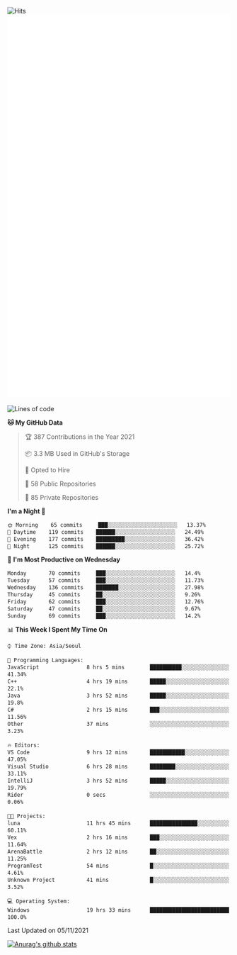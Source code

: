 ![Hits](https://hits.seeyoufarm.com/api/count/incr/badge.svg?url=https%3A%2F%2Fgithub.com%2Fkokose1234&count_bg=%2379C83D&title_bg=%23555555&icon=apple.svg&icon_color=%23E7E7E7&title=hits&edge_flat=false)
<br/>
![Metrics](https://github.com/kokose1234/kokose1234/blob/main/github-metrics.svg)

<!--START_SECTION:waka-->
![Lines of code](https://img.shields.io/badge/From%20Hello%20World%20I%27ve%20Written-11.7%20million%20lines%20of%20code-blue)

**🐱 My GitHub Data** 

> 🏆 387 Contributions in the Year 2021
 > 
> 📦 3.3 MB Used in GitHub's Storage 
 > 
> 💼 Opted to Hire
 > 
> 📜 58 Public Repositories 
 > 
> 🔑 85 Private Repositories  
 > 
**I'm a Night 🦉** 

```text
🌞 Morning    65 commits     ███░░░░░░░░░░░░░░░░░░░░░░   13.37% 
🌆 Daytime    119 commits    ██████░░░░░░░░░░░░░░░░░░░   24.49% 
🌃 Evening    177 commits    █████████░░░░░░░░░░░░░░░░   36.42% 
🌙 Night      125 commits    ██████░░░░░░░░░░░░░░░░░░░   25.72%

```
📅 **I'm Most Productive on Wednesday** 

```text
Monday       70 commits     ███░░░░░░░░░░░░░░░░░░░░░░   14.4% 
Tuesday      57 commits     ███░░░░░░░░░░░░░░░░░░░░░░   11.73% 
Wednesday    136 commits    ███████░░░░░░░░░░░░░░░░░░   27.98% 
Thursday     45 commits     ██░░░░░░░░░░░░░░░░░░░░░░░   9.26% 
Friday       62 commits     ███░░░░░░░░░░░░░░░░░░░░░░   12.76% 
Saturday     47 commits     ██░░░░░░░░░░░░░░░░░░░░░░░   9.67% 
Sunday       69 commits     ███░░░░░░░░░░░░░░░░░░░░░░   14.2%

```


📊 **This Week I Spent My Time On** 

```text
⌚︎ Time Zone: Asia/Seoul

💬 Programming Languages: 
JavaScript               8 hrs 5 mins        ██████████░░░░░░░░░░░░░░░   41.34% 
C++                      4 hrs 19 mins       █████░░░░░░░░░░░░░░░░░░░░   22.1% 
Java                     3 hrs 52 mins       █████░░░░░░░░░░░░░░░░░░░░   19.8% 
C#                       2 hrs 15 mins       ███░░░░░░░░░░░░░░░░░░░░░░   11.56% 
Other                    37 mins             ░░░░░░░░░░░░░░░░░░░░░░░░░   3.23%

🔥 Editors: 
VS Code                  9 hrs 12 mins       ███████████░░░░░░░░░░░░░░   47.05% 
Visual Studio            6 hrs 28 mins       ████████░░░░░░░░░░░░░░░░░   33.11% 
IntelliJ                 3 hrs 52 mins       █████░░░░░░░░░░░░░░░░░░░░   19.79% 
Rider                    0 secs              ░░░░░░░░░░░░░░░░░░░░░░░░░   0.06%

🐱‍💻 Projects: 
luna                     11 hrs 45 mins      ███████████████░░░░░░░░░░   60.11% 
Vex                      2 hrs 16 mins       ███░░░░░░░░░░░░░░░░░░░░░░   11.64% 
ArenaBattle              2 hrs 12 mins       ██░░░░░░░░░░░░░░░░░░░░░░░   11.25% 
ProgramTest              54 mins             █░░░░░░░░░░░░░░░░░░░░░░░░   4.61% 
Unknown Project          41 mins             █░░░░░░░░░░░░░░░░░░░░░░░░   3.52%

💻 Operating System: 
Windows                  19 hrs 33 mins      █████████████████████████   100.0%

```


 Last Updated on 05/11/2021
<!--END_SECTION:waka-->

[![Anurag's github stats](https://github-readme-stats.vercel.app/api?username=kokose1234&theme=dracula)](https://github.com/anuraghazra/github-readme-stats)



	
